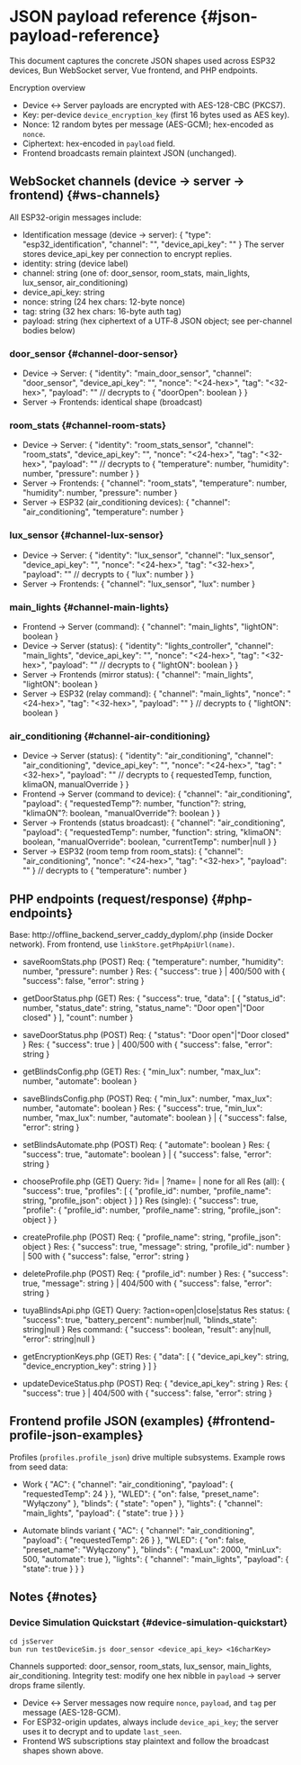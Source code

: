 # JSON payload reference {#json-payload-reference}

This document captures the concrete JSON shapes used across ESP32 devices, Bun WebSocket server, Vue frontend, and PHP endpoints.

Encryption overview
- Device ↔ Server payloads are encrypted with AES-128-CBC (PKCS7).
- Key: per-device `device_encryption_key` (first 16 bytes used as AES key).
- Nonce: 12 random bytes per message (AES-GCM); hex-encoded as `nonce`.
- Ciphertext: hex-encoded in `payload` field.
- Frontend broadcasts remain plaintext JSON (unchanged).

## WebSocket channels (device → server → frontend) {#ws-channels}

All ESP32-origin messages include:
- Identification message (device → server):
  { "type": "esp32_identification", "channel": "<channel>", "device_api_key": "<apiKey>" }
  The server stores device_api_key per connection to encrypt replies.
- identity: string (device label)
- channel: string (one of: door_sensor, room_stats, main_lights, lux_sensor, air_conditioning)
- device_api_key: string
- nonce: string (24 hex chars: 12-byte nonce)
- tag: string (32 hex chars: 16-byte auth tag)
- payload: string (hex ciphertext of a UTF‑8 JSON object; see per-channel bodies below)

### door_sensor {#channel-door-sensor}
- Device → Server:
  {
    "identity": "main_door_sensor",
    "channel": "door_sensor",
    "device_api_key": "<apiKey>",
  "nonce": "<24-hex>",
  "tag": "<32-hex>",
    "payload": "<hex-cipher>"    // decrypts to { "doorOpen": boolean }
  }
- Server → Frontends: identical shape (broadcast)

### room_stats {#channel-room-stats}
- Device → Server:
  {
    "identity": "room_stats_sensor",
    "channel": "room_stats",
    "device_api_key": "<apiKey>",
  "nonce": "<24-hex>",
  "tag": "<32-hex>",
    "payload": "<hex-cipher>"     // decrypts to { "temperature": number, "humidity": number, "pressure": number }
  }
- Server → Frontends:
  { "channel": "room_stats", "temperature": number, "humidity": number, "pressure": number }
- Server → ESP32 (air_conditioning devices):
  { "channel": "air_conditioning", "temperature": number }

### lux_sensor {#channel-lux-sensor}
- Device → Server:
  {
    "identity": "lux_sensor",
    "channel": "lux_sensor",
    "device_api_key": "<apiKey>",
  "nonce": "<24-hex>",
  "tag": "<32-hex>",
    "payload": "<hex-cipher>"     // decrypts to { "lux": number }
  }
- Server → Frontends:
  { "channel": "lux_sensor", "lux": number }

### main_lights {#channel-main-lights}
- Frontend → Server (command):
  { "channel": "main_lights", "lightON": boolean }
- Device → Server (status):
  {
    "identity": "lights_controller",
    "channel": "main_lights",
    "device_api_key": "<apiKey>",
  "nonce": "<24-hex>",
  "tag": "<32-hex>",
    "payload": "<hex-cipher>"     // decrypts to { "lightON": boolean }
  }
- Server → Frontends (mirror status):
  { "channel": "main_lights", "lightON": boolean }
- Server → ESP32 (relay command):
  { "channel": "main_lights", "nonce": "<24-hex>", "tag": "<32-hex>", "payload": "<hex-cipher>" } // decrypts to { "lightON": boolean }

### air_conditioning {#channel-air-conditioning}
- Device → Server (status):
  {
    "identity": "air_conditioning",
    "channel": "air_conditioning",
    "device_api_key": "<apiKey>",
  "nonce": "<24-hex>",
  "tag": "<32-hex>",
    "payload": "<hex-cipher>"     // decrypts to { requestedTemp, function, klimaON, manualOverride }
  }
- Frontend → Server (command to device):
  { "channel": "air_conditioning", "payload": { "requestedTemp"?: number, "function"?: string, "klimaON"?: boolean, "manualOverride"?: boolean } }
- Server → Frontends (status broadcast):
  { "channel": "air_conditioning", "payload": { "requestedTemp": number, "function": string, "klimaON": boolean, "manualOverride": boolean, "currentTemp": number|null } }
- Server → ESP32 (room temp from room_stats):
  { "channel": "air_conditioning", "nonce": "<24-hex>", "tag": "<32-hex>", "payload": "<hex-cipher>" } // decrypts to { "temperature": number }

## PHP endpoints (request/response) {#php-endpoints}

Base: http://offline_backend_server_caddy_dyplom/<file>.php (inside Docker network). From frontend, use `linkStore.getPhpApiUrl(name)`.

- saveRoomStats.php (POST)
  Req: { "temperature": number, "humidity": number, "pressure": number }
  Res: { "success": true } | 400/500 with { "success": false, "error": string }

- getDoorStatus.php (GET)
  Res: { "success": true, "data": [ { "status_id": number, "status_date": string, "status_name": "Door open"|"Door closed" } ], "count": number }

- saveDoorStatus.php (POST)
  Req: { "status": "Door open"|"Door closed" }
  Res: { "success": true } | 400/500 with { "success": false, "error": string }

- getBlindsConfig.php (GET)
  Res: { "min_lux": number, "max_lux": number, "automate": boolean }

- saveBlindsConfig.php (POST)
  Req: { "min_lux": number, "max_lux": number, "automate": boolean }
  Res: { "success": true, "min_lux": number, "max_lux": number, "automate": boolean } | { "success": false, "error": string }

- setBlindsAutomate.php (POST)
  Req: { "automate": boolean }
  Res: { "success": true, "automate": boolean } | { "success": false, "error": string }

- chooseProfile.php (GET)
  Query: ?id=<number> | ?name=<string> | none for all
  Res (all): { "success": true, "profiles": [ { "profile_id": number, "profile_name": string, "profile_json": object } ] }
  Res (single): { "success": true, "profile": { "profile_id": number, "profile_name": string, "profile_json": object } }

- createProfile.php (POST)
  Req: { "profile_name": string, "profile_json": object }
  Res: { "success": true, "message": string, "profile_id": number } | 500 with { "success": false, "error": string }

- deleteProfile.php (POST)
  Req: { "profile_id": number }
  Res: { "success": true, "message": string } | 404/500 with { "success": false, "error": string }

- tuyaBlindsApi.php (GET)
  Query: ?action=open|close|status
  Res status: { "success": true, "battery_percent": number|null, "blinds_state": string|null }
  Res command: { "success": boolean, "result": any|null, "error": string|null }

- getEncryptionKeys.php (GET)
  Res: { "data": [ { "device_api_key": string, "device_encryption_key": string } ] }

- updateDeviceStatus.php (POST)
  Req: { "device_api_key": string }
  Res: { "success": true } | 404/500 with { "success": false, "error": string }

## Frontend profile JSON (examples) {#frontend-profile-json-examples}

Profiles (`profiles.profile_json`) drive multiple subsystems. Example rows from seed data:

- Work
  {
    "AC": { "channel": "air_conditioning", "payload": { "requestedTemp": 24 } },
    "WLED": { "on": false, "preset_name": "Wyłączony" },
    "blinds": { "state": "open" },
    "lights": { "channel": "main_lights", "payload": { "state": true } }
  }

- Automate blinds variant
  {
    "AC": { "channel": "air_conditioning", "payload": { "requestedTemp": 26 } },
    "WLED": { "on": false, "preset_name": "Wyłączony" },
    "blinds": { "maxLux": 2000, "minLux": 500, "automate": true },
    "lights": { "channel": "main_lights", "payload": { "state": true } }
  }

## Notes {#notes}

### Device Simulation Quickstart {#device-simulation-quickstart}
```
cd jsServer
bun run testDeviceSim.js door_sensor <device_api_key> <16charKey>
```
Channels supported: door_sensor, room_stats, lux_sensor, main_lights, air_conditioning.
Integrity test: modify one hex nibble in `payload` → server drops frame silently.

- Device ↔ Server messages now require `nonce`, `payload`, and `tag` per message (AES-128-GCM).
- For ESP32-origin updates, always include `device_api_key`; the server uses it to decrypt and to update `last_seen`.
- Frontend WS subscriptions stay plaintext and follow the broadcast shapes shown above.
